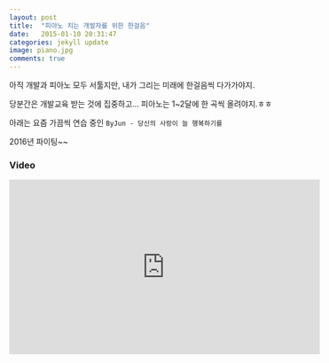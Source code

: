 ```yaml
---
layout: post
title:  "피아노 치는 개발자를 위한 한걸음"
date:   2015-01-10 20:31:47
categories: jekyll update
image: piano.jpg
comments: true
---
```


아직 개발과 피아노 모두 서툴지만, 내가 그리는 미래에 한걸음씩 다가가야지.

당분간은 개발교육 받는 것에 집중하고... 피아노는 1~2달에 한 곡씩 올려야지.ㅎㅎ

아래는 요즘 가끔씩 연습 중인 `ByJun - 당신의 사랑이 늘 행복하기를`

2016년 파이팅~~


### Video

<iframe width="560" height="315" src="https://www.youtube.com/embed/xSzJ5sUbU9U" frameborder="0" allowfullscreen></iframe>

